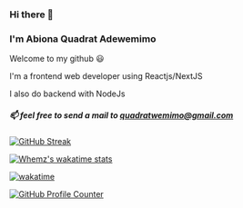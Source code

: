 ### Hi there 👋

### I'm Abiona Quadrat Adewemimo

Welcome to my github 😃

I'm a frontend web developer using Reactjs/NextJS

I also do backend with NodeJs

##### 📫 feel free to send a mail to [quadratwemimo@gmail.com](mailto:quadratwemimo@gmail.com)

[![GitHub Streak](https://github-readme-streak-stats.herokuapp.com?user=abiona01&theme=cobalt2&border_radius=5&mode=weekly)](https://git.io/streak-stats)

[![Whemz's wakatime stats](https://github-readme-stats.vercel.app/api/wakatime?username=whemz&langs_count=5&show_icons=true&theme=cobalt)](https://github.com/anuraghazra/github-readme-stats)

[![wakatime](https://wakatime.com/badge/user/85ed635e-bb58-4932-9c1a-6cf99f2fdd1e.svg)](https://wakatime.com/@85ed635e-bb58-4932-9c1a-6cf99f2fdd1e)

[![GitHub Profile Counter](https://komarev.com/ghpvc/?username=abiona01&color=blue)](https://komarev.com/ghpvc)

<!--
**abiona01/abiona01** is a ✨ _special_ ✨ repository because its `README.md` (this file) appears on your GitHub profile.

Here are some ideas to get you started:

- 🔭 I’m currently working on ...
- 🌱 I’m currently learning ...
- 👯 I’m looking to collaborate on ...
- 🤔 I’m looking for help with ...
- 💬 Ask me about ...
- 📫 How to reach me: ...
- 😄 Pronouns: ...
- ⚡ Fun fact: ...
-->
